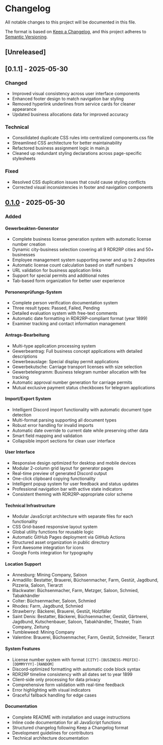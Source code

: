 # Changelog

All notable changes to this project will be documented in this file.

The format is based on [Keep a Changelog](https://keepachangelog.com/en/1.0.0/),
and this project adheres to [Semantic Versioning](https://semver.org/spec/v2.0.0.html).

## [Unreleased]

## [0.1.1] - 2025-05-30

### Changed
- Improved visual consistency across user interface components
- Enhanced footer design to match navigation bar styling
- Removed hyperlink underlines from service cards for cleaner appearance
- Updated business allocations data for improved accuracy

### Technical
- Consolidated duplicate CSS rules into centralized components.css file
- Streamlined CSS architecture for better maintainability
- Refactored business assignment logic in main.js
- Cleaned up redundant styling declarations across page-specific stylesheets

### Fixed
- Resolved CSS duplication issues that could cause styling conflicts
- Corrected visual inconsistencies in footer and navigation components

## [0.1.0] - 2025-05-30

### Added

#### Gewerbeakten-Generator
- Complete business license generation system with automatic license number creation
- Dynamic city-business selection covering all 9 RDR2RP cities and 50+ businesses
- Employee management system supporting owner and up to 2 deputies
- Automatic license count calculation based on staff numbers
- URL validation for business application links
- Support for special permits and additional notes
- Tab-based form organization for better user experience

#### Personenprüfungs-System  
- Complete person verification documentation system
- Three result types: Passed, Failed, Pending
- Detailed evaluation system with free-text comments
- Automatic date formatting in RDR2RP-compliant format (year 1899)
- Examiner tracking and contact information management

#### Antrags-Bearbeitung
- Multi-type application processing system
- Gewerbeantrag: Full business concept applications with detailed descriptions
- Gewerbeauslage: Special display permit applications  
- Gewerbekutsche: Carriage transport licenses with size selection
- Gewerbetelegramm: Business telegram number allocation with fee tracking
- Automatic approval number generation for carriage permits
- Mutual exclusive payment status checkboxes for telegram applications

#### Import/Export System
- Intelligent Discord import functionality with automatic document type detection
- Multi-format parsing supporting all document types
- Robust error handling for invalid imports
- Automatic date override to current date while preserving other data
- Smart field mapping and validation
- Collapsible import sections for clean user interface

#### User Interface
- Responsive design optimized for desktop and mobile devices
- Modular 2-column grid layout for generator pages
- Real-time preview of generated Discord output
- One-click clipboard copying functionality
- Intelligent popup system for user feedback and status updates
- Professional navigation bar with active state indicators
- Consistent theming with RDR2RP-appropriate color scheme

#### Technical Infrastructure
- Modular JavaScript architecture with separate files for each functionality
- CSS Grid-based responsive layout system
- Global utility functions for reusable logic
- Automatic GitHub Pages deployment via GitHub Actions
- Structured asset organization in public directory
- Font Awesome integration for icons
- Google Fonts integration for typography

#### Location Support
- Annesburg: Mining Company, Saloon
- Armadillo: Bestatter, Brauerei, Büchsenmacher, Farm, Gestüt, Jagdbund, Pizzeria, Saloon, Tierarzt
- Blackwater: Büchsenmacher, Farm, Metzger, Saloon, Schmied, Tabakhändler  
- Colter: Büchsenmacher, Saloon, Schmied
- Rhodes: Farm, Jagdbund, Schmied
- Strawberry: Bäckerei, Brauerei, Gestüt, Holzfäller
- Saint Denis: Bestatter, Bäckerei, Büchsenmacher, Gestüt, Gärtnerei, Jagdbund, Kutschenbauer, Saloon, Tabakhändler, Theater, Train Company, Zeitung
- Tumbleweed: Mining Company
- Valentine: Brauerei, Büchsenmacher, Farm, Gestüt, Schneider, Tierarzt

#### System Features
- License number system with format `[CITY]-[BUSINESS-PREFIX]-[DDMMYYYY]-[RANDOM]`
- Discord-optimized formatting with automatic code block syntax
- RDR2RP timeline consistency with all dates set to year 1899
- Client-side only processing for data privacy
- Comprehensive form validation with real-time feedback
- Error highlighting with visual indicators
- Graceful fallback handling for edge cases

#### Documentation
- Complete README with installation and usage instructions
- Inline code documentation for all JavaScript functions  
- Structured changelog following Keep a Changelog format
- Development guidelines for contributors
- Technical architecture documentation


[0.1.0]: https://github.com/PaulLukasHuber/rdr2rp-business-license/releases/tag/v0.1.0
